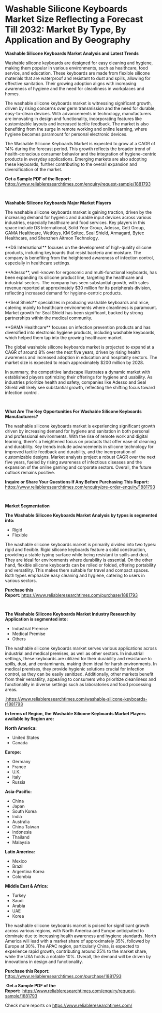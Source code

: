 <p><h1>Washable Silicone Keyboards Market Size Reflecting a Forecast Till 2032: Market By Type, By Application and By Geography</h1></p><p><strong>Washable Silicone Keyboards Market Analysis and Latest Trends</strong></p>
<p><p>Washable silicone keyboards are designed for easy cleaning and hygiene, making them popular in various environments, such as healthcare, food service, and education. These keyboards are made from flexible silicone materials that are waterproof and resistant to dust and spills, allowing for effective sanitation. Their growing adoption aligns with increasing awareness of hygiene and the need for cleanliness in workplaces and homes.</p><p>The washable silicone keyboards market is witnessing significant growth, driven by rising concerns over germ transmission and the need for durable, easy-to-clean devices. With advancements in technology, manufacturers are innovating in design and functionality, incorporating features like customizable layouts and increased tactile feedback. The market is also benefiting from the surge in remote working and online learning, where hygiene becomes paramount for personal electronic devices.</p><p>The Washable Silicone Keyboards Market is expected to grow at a CAGR of 14% during the forecast period. This growth reflects the broader trend of health-conscious consumer behavior and the integration of hygiene-centric products in everyday applications. Emerging markets are also adopting these keyboards, further contributing to the overall expansion and diversification of the market.</p></p>
<p><strong>Get a Sample PDF of the Report:&nbsp;</strong> <a href="https://www.reliableresearchtimes.com/enquiry/request-sample/1881793?utm_campaign=2006&utm_medium=2&utm_source=Github&utm_content=ia&utm_term=10022025&utm_id=washable-silicone-keyboards">https://www.reliableresearchtimes.com/enquiry/request-sample/1881793</a></p>
<p>&nbsp;</p>
<p><strong>Washable Silicone Keyboards Major Market Players</strong></p>
<p><p>The washable silicone keyboards market is gaining traction, driven by the increasing demand for hygienic and durable input devices across various industries, especially healthcare and food services. Key players in this space include DS International, Solid Year Group, Adesso, Gett Group, GAMA Healthcare, WetKeys, KM Soltec, Seal Shield, Armagard, Bytec Healthcare, and Shenzhen Aitmon Technology.</p><p>**DS International** focuses on the development of high-quality silicone products, including keyboards that resist bacteria and moisture. The company is benefiting from the heightened awareness of infection control, especially in healthcare settings.</p><p>**Adesso**, well-known for ergonomic and multi-functional keyboards, has been expanding its silicone product line, targeting the healthcare and industrial sectors. The company has seen substantial growth, with sales revenue reported at approximately $30 million for its peripherals division, reflecting increased demand for hygiene-centric products.</p><p>**Seal Shield** specializes in producing washable keyboards and mice, catering mainly to healthcare environments where cleanliness is paramount. Market growth for Seal Shield has been significant, backed by strong partnerships within the medical community.</p><p>**GAMA Healthcare** focuses on infection prevention products and has diversified into electronic hygiene products, including washable keyboards, which helped them tap into the growing healthcare market.</p><p>The global washable silicone keyboards market is projected to expand at a CAGR of around 8% over the next five years, driven by rising health awareness and increased adoption in education and hospitality sectors. The market size is expected to reach approximately $200 million by 2028.</p><p>In summary, the competitive landscape illustrates a dynamic market with established players optimizing their offerings for hygiene and usability. As industries prioritize health and safety, companies like Adesso and Seal Shield will likely see substantial growth, reflecting the shifting focus toward infection control.</p></p>
<p>&nbsp;</p>
<p><strong>What Are The Key Opportunities For Washable Silicone Keyboards Manufacturers?</strong></p>
<p><p>The washable silicone keyboards market is experiencing significant growth driven by increasing demand for hygiene and sanitation in both personal and professional environments. With the rise of remote work and digital learning, there's a heightened focus on products that offer ease of cleaning and durability. Key trends include advancements in silicone technology for improved tactile feedback and durability, and the incorporation of customizable designs. Market analysts project a robust CAGR over the next five years, fueled by rising awareness of infectious diseases and the expansion of the online gaming and corporate sectors. Overall, the future outlook remains positive.</p></p>
<p><strong>Inquire or Share Your Questions If Any Before Purchasing This Report:</strong> <a href="https://www.reliableresearchtimes.com/enquiry/pre-order-enquiry/1881793?utm_campaign=2006&utm_medium=2&utm_source=Github&utm_content=ia&utm_term=10022025&utm_id=washable-silicone-keyboards">https://www.reliableresearchtimes.com/enquiry/pre-order-enquiry/1881793</a></p>
<p>&nbsp;</p>
<p><strong>Market Segmentation</strong></p>
<p><strong>The Washable Silicone Keyboards Market Analysis by types is segmented into:</strong></p>
<p><ul><li>Rigid</li><li>Flexible</li></ul></p>
<p><p>The washable silicone keyboards market is primarily divided into two types: rigid and flexible. Rigid silicone keyboards feature a solid construction, providing a stable typing surface while being resistant to spills and dust. They are ideal for environments where durability is essential. On the other hand, flexible silicone keyboards can be rolled or folded, offering portability and versatility. This makes them suitable for travel and compact spaces. Both types emphasize easy cleaning and hygiene, catering to users in various sectors.</p></p>
<p><strong>Purchase this Report:&nbsp;</strong><a href="https://www.reliableresearchtimes.com/purchase/1881793?utm_campaign=2006&utm_medium=2&utm_source=Github&utm_content=ia&utm_term=10022025&utm_id=washable-silicone-keyboards">https://www.reliableresearchtimes.com/purchase/1881793</a></p>
<p>&nbsp;</p>
<p><strong>The Washable Silicone Keyboards Market Industry Research by Application is segmented into:</strong></p>
<p><ul><li>Industrial Premise</li><li>Medical Premise</li><li>Others</li></ul></p>
<p><p>The washable silicone keyboards market serves various applications across industrial and medical premises, as well as other sectors. In industrial settings, these keyboards are utilized for their durability and resistance to spills, dust, and contaminants, making them ideal for harsh environments. In medical premises, they provide hygienic solutions crucial for infection control, as they can be easily sanitized. Additionally, other markets benefit from their versatility, appealing to consumers who prioritize cleanliness and functionality in diverse settings such as laboratories and food processing areas.</p></p>
<p><a href="https://www.reliableresearchtimes.com/washable-silicone-keyboards-r1881793?utm_campaign=2006&utm_medium=2&utm_source=Github&utm_content=ia&utm_term=10022025&utm_id=washable-silicone-keyboards">&nbsp;https://www.reliableresearchtimes.com/washable-silicone-keyboards-r1881793</a></p>
<p><strong>In terms of Region, the Washable Silicone Keyboards Market Players available by Region are:</strong></p>
<p>
    <p> <strong> North America: </strong>
        <ul>
            <li>United States</li>
            <li>Canada</li>
        </ul>
        </p> 
    <p> <strong> Europe: </strong>
        <ul>
            <li>Germany</li>
            <li>France</li>
            <li>U.K.</li>
            <li>Italy</li>
            <li>Russia</li>
        </ul>
        </p> 
    <p> <strong> Asia-Pacific: </strong>
        <ul>
            <li>China</li>
            <li>Japan</li>
            <li>South Korea</li>
            <li>India</li>
            <li>Australia</li>
            <li>China Taiwan</li>
            <li>Indonesia</li>
            <li>Thailand</li>
            <li>Malaysia</li>
        </ul>
        </p> 
    <p> <strong> Latin America: </strong>
        <ul>
            <li>Mexico</li>
            <li>Brazil</li>
            <li>Argentina Korea</li>
            <li>Colombia</li>
        </ul>
        </p> 
    <p> <strong> Middle East & Africa: </strong>
        <ul>
            <li>Turkey</li>
            <li>Saudi</li>
            <li>Arabia</li>
            <li>UAE</li>
            <li>Korea</li>
        </ul>
    </p>
    </p>
<p><p>The washable silicone keyboards market is poised for significant growth across various regions, with North America and Europe anticipated to dominate due to increasing health awareness and hygiene standards. North America will lead with a market share of approximately 35%, followed by Europe at 30%. The APAC region, particularly China, is expected to experience rapid growth, contributing around 25% to the market share, while the USA holds a notable 10%. Overall, the demand will be driven by innovations in design and functionality.</p></p>
<p><strong>Purchase this Report: </strong><a href="https://www.reliableresearchtimes.com/purchase/1881793?utm_campaign=2006&utm_medium=2&utm_source=Github&utm_content=ia&utm_term=10022025&utm_id=washable-silicone-keyboards">https://www.reliableresearchtimes.com/purchase/1881793</a></p>
<p>&nbsp;<strong>Get a Sample PDF of the Report:&nbsp;&nbsp;</strong><a href="https://www.reliableresearchtimes.com/enquiry/request-sample/1881793?utm_campaign=2006&utm_medium=2&utm_source=Github&utm_content=ia&utm_term=10022025&utm_id=washable-silicone-keyboards">https://www.reliableresearchtimes.com/enquiry/request-sample/1881793</a></p>
<p><strong></strong></p>
<p>Check more reports on <a href="https://www.reliableresearchtimes.com/?utm_campaign=2006&utm_medium=2&utm_source=Github&utm_content=ia&utm_term=10022025&utm_id=washable-silicone-keyboards">https://www.reliableresearchtimes.com/</a></p>